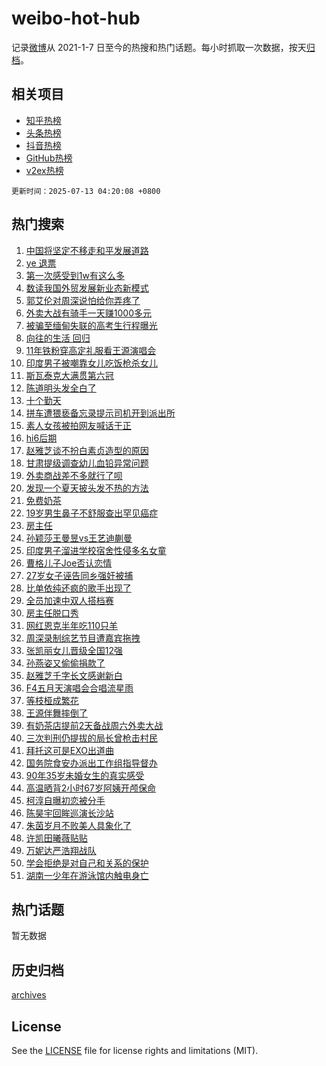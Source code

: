 # weibo-hot-hub

记录[微博](https://www.weibo.com)从 2021-1-7 日至今的热搜和热门话题。每小时抓取一次数据，按天[归档](archives)。

## 相关项目

- [知乎热榜](https://github.com/lonnyzhang423/zhihu-hot-hub)
- [头条热榜](https://github.com/lonnyzhang423/toutiao-hot-hub)
- [抖音热榜](https://github.com/lonnyzhang423/douyin-hot-hub)
- [GitHub热榜](https://github.com/lonnyzhang423/github-hot-hub)
- [v2ex热榜](https://github.com/lonnyzhang423/v2ex-hot-hub)


`更新时间：2025-07-13 04:20:08 +0800`

## 热门搜索

1. [中国将坚定不移走和平发展道路](https://m.weibo.cn/search?containerid=100103type%3D1%26t%3D10%26q%3D%23%E4%B8%AD%E5%9B%BD%E5%B0%86%E5%9D%9A%E5%AE%9A%E4%B8%8D%E7%A7%BB%E8%B5%B0%E5%92%8C%E5%B9%B3%E5%8F%91%E5%B1%95%E9%81%93%E8%B7%AF%23&stream_entry_id=51&isnewpage=1&extparam=seat%3D1%26cate%3D10103%26c_type%3D51%26q%3D%2523%25E4%25B8%25AD%25E5%259B%25BD%25E5%25B0%2586%25E5%259D%259A%25E5%25AE%259A%25E4%25B8%258D%25E7%25A7%25BB%25E8%25B5%25B0%25E5%2592%258C%25E5%25B9%25B3%25E5%258F%2591%25E5%25B1%2595%25E9%2581%2593%25E8%25B7%25AF%2523%26filter_type%3Drealtimehot%26stream_entry_id%3D51%26pos%3D0%26dgr%3D0%26display_time%3D1752351607%26pre_seqid%3D17523516070800054515)
1. [ye 退票](https://m.weibo.cn/search?containerid=100103type%3D1%26t%3D10%26q%3Dye+%E9%80%80%E7%A5%A8&stream_entry_id=31&isnewpage=1&extparam=seat%3D1%26lcate%3D5001%26filter_type%3Drealtimehot%26q%3Dye%2520%25E9%2580%2580%25E7%25A5%25A8%26dgr%3D0%26cate%3D5001%26realpos%3D1%26band_rank%3D1%26c_type%3D31%26stream_entry_id%3D31%26pos%3D0%26flag%3D2%26display_time%3D1752351607%26pre_seqid%3D17523516070800054515)
1. [第一次感受到1w有这么多](https://m.weibo.cn/search?containerid=100103type%3D1%26t%3D10%26q%3D%E7%AC%AC%E4%B8%80%E6%AC%A1%E6%84%9F%E5%8F%97%E5%88%B01w%E6%9C%89%E8%BF%99%E4%B9%88%E5%A4%9A&stream_entry_id=31&isnewpage=1&extparam=seat%3D1%26lcate%3D5001%26filter_type%3Drealtimehot%26q%3D%25E7%25AC%25AC%25E4%25B8%2580%25E6%25AC%25A1%25E6%2584%259F%25E5%258F%2597%25E5%2588%25B01w%25E6%259C%2589%25E8%25BF%2599%25E4%25B9%2588%25E5%25A4%259A%26dgr%3D0%26cate%3D5001%26realpos%3D2%26band_rank%3D2%26c_type%3D31%26stream_entry_id%3D31%26pos%3D1%26flag%3D2%26display_time%3D1752351607%26pre_seqid%3D17523516070800054515)
1. [数读我国外贸发展新业态新模式](https://m.weibo.cn/search?containerid=100103type%3D1%26t%3D10%26q%3D%23%E6%95%B0%E8%AF%BB%E6%88%91%E5%9B%BD%E5%A4%96%E8%B4%B8%E5%8F%91%E5%B1%95%E6%96%B0%E4%B8%9A%E6%80%81%E6%96%B0%E6%A8%A1%E5%BC%8F%23&stream_entry_id=31&isnewpage=1&extparam=seat%3D1%26lcate%3D5001%26filter_type%3Drealtimehot%26q%3D%2523%25E6%2595%25B0%25E8%25AF%25BB%25E6%2588%2591%25E5%259B%25BD%25E5%25A4%2596%25E8%25B4%25B8%25E5%258F%2591%25E5%25B1%2595%25E6%2596%25B0%25E4%25B8%259A%25E6%2580%2581%25E6%2596%25B0%25E6%25A8%25A1%25E5%25BC%258F%2523%26dgr%3D0%26cate%3D5001%26realpos%3D3%26band_rank%3D3%26c_type%3D31%26stream_entry_id%3D31%26pos%3D2%26flag%3D0%26display_time%3D1752351607%26pre_seqid%3D17523516070800054515)
1. [郭艾伦对周深说怕给你弄疼了](https://m.weibo.cn/search?containerid=100103type%3D1%26t%3D10%26q%3D%E9%83%AD%E8%89%BE%E4%BC%A6%E5%AF%B9%E5%91%A8%E6%B7%B1%E8%AF%B4%E6%80%95%E7%BB%99%E4%BD%A0%E5%BC%84%E7%96%BC%E4%BA%86&stream_entry_id=31&isnewpage=1&extparam=seat%3D1%26lcate%3D5001%26filter_type%3Drealtimehot%26q%3D%25E9%2583%25AD%25E8%2589%25BE%25E4%25BC%25A6%25E5%25AF%25B9%25E5%2591%25A8%25E6%25B7%25B1%25E8%25AF%25B4%25E6%2580%2595%25E7%25BB%2599%25E4%25BD%25A0%25E5%25BC%2584%25E7%2596%25BC%25E4%25BA%2586%26dgr%3D0%26cate%3D5001%26realpos%3D4%26band_rank%3D4%26c_type%3D31%26stream_entry_id%3D31%26pos%3D3%26flag%3D16%26display_time%3D1752351607%26pre_seqid%3D17523516070800054515)
1. [外卖大战有骑手一天赚1000多元](https://m.weibo.cn/search?containerid=100103type%3D1%26t%3D10%26q%3D%23%E5%A4%96%E5%8D%96%E5%A4%A7%E6%88%98%E6%9C%89%E9%AA%91%E6%89%8B%E4%B8%80%E5%A4%A9%E8%B5%9A1000%E5%A4%9A%E5%85%83%23&stream_entry_id=31&isnewpage=1&extparam=seat%3D1%26lcate%3D5001%26filter_type%3Drealtimehot%26q%3D%2523%25E5%25A4%2596%25E5%258D%2596%25E5%25A4%25A7%25E6%2588%2598%25E6%259C%2589%25E9%25AA%2591%25E6%2589%258B%25E4%25B8%2580%25E5%25A4%25A9%25E8%25B5%259A1000%25E5%25A4%259A%25E5%2585%2583%2523%26dgr%3D0%26cate%3D5001%26realpos%3D5%26band_rank%3D5%26c_type%3D31%26stream_entry_id%3D31%26pos%3D4%26flag%3D0%26display_time%3D1752351607%26pre_seqid%3D17523516070800054515)
1. [被骗至缅甸失联的高考生行程曝光](https://m.weibo.cn/search?containerid=100103type%3D1%26t%3D10%26q%3D%23%E8%A2%AB%E9%AA%97%E8%87%B3%E7%BC%85%E7%94%B8%E5%A4%B1%E8%81%94%E7%9A%84%E9%AB%98%E8%80%83%E7%94%9F%E8%A1%8C%E7%A8%8B%E6%9B%9D%E5%85%89%23&stream_entry_id=31&isnewpage=1&extparam=seat%3D1%26lcate%3D5001%26filter_type%3Drealtimehot%26q%3D%2523%25E8%25A2%25AB%25E9%25AA%2597%25E8%2587%25B3%25E7%25BC%2585%25E7%2594%25B8%25E5%25A4%25B1%25E8%2581%2594%25E7%259A%2584%25E9%25AB%2598%25E8%2580%2583%25E7%2594%259F%25E8%25A1%258C%25E7%25A8%258B%25E6%259B%259D%25E5%2585%2589%2523%26dgr%3D0%26cate%3D5001%26realpos%3D6%26band_rank%3D6%26c_type%3D31%26stream_entry_id%3D31%26pos%3D5%26flag%3D0%26display_time%3D1752351607%26pre_seqid%3D17523516070800054515)
1. [向往的生活 回归](https://m.weibo.cn/search?containerid=100103type%3D1%26t%3D10%26q%3D%E5%90%91%E5%BE%80%E7%9A%84%E7%94%9F%E6%B4%BB+%E5%9B%9E%E5%BD%92&stream_entry_id=31&isnewpage=1&extparam=seat%3D1%26lcate%3D5001%26filter_type%3Drealtimehot%26q%3D%25E5%2590%2591%25E5%25BE%2580%25E7%259A%2584%25E7%2594%259F%25E6%25B4%25BB%2520%25E5%259B%259E%25E5%25BD%2592%26dgr%3D0%26cate%3D5001%26realpos%3D7%26band_rank%3D7%26c_type%3D31%26stream_entry_id%3D31%26pos%3D6%26flag%3D2%26display_time%3D1752351607%26pre_seqid%3D17523516070800054515)
1. [11年铁粉穿高定礼服看王源演唱会](https://m.weibo.cn/search?containerid=100103type%3D1%26t%3D10%26q%3D%2311%E5%B9%B4%E9%93%81%E7%B2%89%E7%A9%BF%E9%AB%98%E5%AE%9A%E7%A4%BC%E6%9C%8D%E7%9C%8B%E7%8E%8B%E6%BA%90%E6%BC%94%E5%94%B1%E4%BC%9A%23&stream_entry_id=31&isnewpage=1&extparam=seat%3D1%26lcate%3D5001%26filter_type%3Drealtimehot%26q%3D%252311%25E5%25B9%25B4%25E9%2593%2581%25E7%25B2%2589%25E7%25A9%25BF%25E9%25AB%2598%25E5%25AE%259A%25E7%25A4%25BC%25E6%259C%258D%25E7%259C%258B%25E7%258E%258B%25E6%25BA%2590%25E6%25BC%2594%25E5%2594%25B1%25E4%25BC%259A%2523%26dgr%3D0%26cate%3D5001%26realpos%3D8%26band_rank%3D8%26c_type%3D31%26stream_entry_id%3D31%26pos%3D7%26flag%3D2%26display_time%3D1752351607%26pre_seqid%3D17523516070800054515)
1. [印度男子被嘲靠女儿吃饭枪杀女儿](https://m.weibo.cn/search?containerid=100103type%3D1%26t%3D10%26q%3D%23%E5%8D%B0%E5%BA%A6%E7%94%B7%E5%AD%90%E8%A2%AB%E5%98%B2%E9%9D%A0%E5%A5%B3%E5%84%BF%E5%90%83%E9%A5%AD%E6%9E%AA%E6%9D%80%E5%A5%B3%E5%84%BF%23&stream_entry_id=31&isnewpage=1&extparam=seat%3D1%26lcate%3D5001%26filter_type%3Drealtimehot%26q%3D%2523%25E5%258D%25B0%25E5%25BA%25A6%25E7%2594%25B7%25E5%25AD%2590%25E8%25A2%25AB%25E5%2598%25B2%25E9%259D%25A0%25E5%25A5%25B3%25E5%2584%25BF%25E5%2590%2583%25E9%25A5%25AD%25E6%259E%25AA%25E6%259D%2580%25E5%25A5%25B3%25E5%2584%25BF%2523%26dgr%3D0%26cate%3D5001%26realpos%3D9%26band_rank%3D9%26c_type%3D31%26stream_entry_id%3D31%26pos%3D8%26flag%3D0%26display_time%3D1752351607%26pre_seqid%3D17523516070800054515)
1. [斯瓦泰克大满贯第六冠](https://m.weibo.cn/search?containerid=100103type%3D1%26t%3D10%26q%3D%23%E6%96%AF%E7%93%A6%E6%B3%B0%E5%85%8B%E5%A4%A7%E6%BB%A1%E8%B4%AF%E7%AC%AC%E5%85%AD%E5%86%A0%23&stream_entry_id=31&isnewpage=1&extparam=seat%3D1%26lcate%3D5001%26filter_type%3Drealtimehot%26q%3D%2523%25E6%2596%25AF%25E7%2593%25A6%25E6%25B3%25B0%25E5%2585%258B%25E5%25A4%25A7%25E6%25BB%25A1%25E8%25B4%25AF%25E7%25AC%25AC%25E5%2585%25AD%25E5%2586%25A0%2523%26dgr%3D0%26cate%3D5001%26realpos%3D10%26band_rank%3D10%26c_type%3D31%26stream_entry_id%3D31%26pos%3D9%26flag%3D0%26display_time%3D1752351607%26pre_seqid%3D17523516070800054515)
1. [陈道明头发全白了](https://m.weibo.cn/search?containerid=100103type%3D1%26t%3D10%26q%3D%E9%99%88%E9%81%93%E6%98%8E%E5%A4%B4%E5%8F%91%E5%85%A8%E7%99%BD%E4%BA%86&stream_entry_id=31&isnewpage=1&extparam=seat%3D1%26lcate%3D5001%26filter_type%3Drealtimehot%26q%3D%25E9%2599%2588%25E9%2581%2593%25E6%2598%258E%25E5%25A4%25B4%25E5%258F%2591%25E5%2585%25A8%25E7%2599%25BD%25E4%25BA%2586%26dgr%3D0%26cate%3D5001%26realpos%3D11%26band_rank%3D11%26c_type%3D31%26stream_entry_id%3D31%26pos%3D10%26flag%3D2%26display_time%3D1752351607%26pre_seqid%3D17523516070800054515)
1. [十个勤天](https://m.weibo.cn/search?containerid=100103type%3D1%26t%3D10%26q%3D%E5%8D%81%E4%B8%AA%E5%8B%A4%E5%A4%A9&stream_entry_id=31&isnewpage=1&extparam=seat%3D1%26lcate%3D5001%26filter_type%3Drealtimehot%26q%3D%25E5%258D%2581%25E4%25B8%25AA%25E5%258B%25A4%25E5%25A4%25A9%26dgr%3D0%26cate%3D5001%26realpos%3D12%26band_rank%3D12%26c_type%3D31%26stream_entry_id%3D31%26pos%3D11%26flag%3D0%26display_time%3D1752351607%26pre_seqid%3D17523516070800054515)
1. [拼车遭猥亵备忘录提示司机开到派出所](https://m.weibo.cn/search?containerid=100103type%3D1%26t%3D10%26q%3D%23%E6%8B%BC%E8%BD%A6%E9%81%AD%E7%8C%A5%E4%BA%B5%E5%A4%87%E5%BF%98%E5%BD%95%E6%8F%90%E7%A4%BA%E5%8F%B8%E6%9C%BA%E5%BC%80%E5%88%B0%E6%B4%BE%E5%87%BA%E6%89%80%23&stream_entry_id=31&isnewpage=1&extparam=seat%3D1%26lcate%3D5001%26filter_type%3Drealtimehot%26q%3D%2523%25E6%258B%25BC%25E8%25BD%25A6%25E9%2581%25AD%25E7%258C%25A5%25E4%25BA%25B5%25E5%25A4%2587%25E5%25BF%2598%25E5%25BD%2595%25E6%258F%2590%25E7%25A4%25BA%25E5%258F%25B8%25E6%259C%25BA%25E5%25BC%2580%25E5%2588%25B0%25E6%25B4%25BE%25E5%2587%25BA%25E6%2589%2580%2523%26dgr%3D0%26cate%3D5001%26realpos%3D13%26band_rank%3D13%26c_type%3D31%26stream_entry_id%3D31%26pos%3D12%26flag%3D0%26display_time%3D1752351607%26pre_seqid%3D17523516070800054515)
1. [素人女孩被拍网友喊话于正](https://m.weibo.cn/search?containerid=100103type%3D1%26t%3D10%26q%3D%23%E7%B4%A0%E4%BA%BA%E5%A5%B3%E5%AD%A9%E8%A2%AB%E6%8B%8D%E7%BD%91%E5%8F%8B%E5%96%8A%E8%AF%9D%E4%BA%8E%E6%AD%A3%23&stream_entry_id=31&isnewpage=1&extparam=seat%3D1%26lcate%3D5001%26filter_type%3Drealtimehot%26q%3D%2523%25E7%25B4%25A0%25E4%25BA%25BA%25E5%25A5%25B3%25E5%25AD%25A9%25E8%25A2%25AB%25E6%258B%258D%25E7%25BD%2591%25E5%258F%258B%25E5%2596%258A%25E8%25AF%259D%25E4%25BA%258E%25E6%25AD%25A3%2523%26dgr%3D0%26cate%3D5001%26realpos%3D14%26band_rank%3D14%26c_type%3D31%26stream_entry_id%3D31%26pos%3D13%26flag%3D0%26display_time%3D1752351607%26pre_seqid%3D17523516070800054515)
1. [hi6后期](https://m.weibo.cn/search?containerid=100103type%3D1%26t%3D10%26q%3Dhi6%E5%90%8E%E6%9C%9F&stream_entry_id=31&isnewpage=1&extparam=seat%3D1%26lcate%3D5001%26filter_type%3Drealtimehot%26q%3Dhi6%25E5%2590%258E%25E6%259C%259F%26dgr%3D0%26cate%3D5001%26realpos%3D15%26band_rank%3D15%26c_type%3D31%26stream_entry_id%3D31%26pos%3D14%26flag%3D0%26display_time%3D1752351607%26pre_seqid%3D17523516070800054515)
1. [赵雅芝谈不扮白素贞造型的原因](https://m.weibo.cn/search?containerid=100103type%3D1%26t%3D10%26q%3D%23%E8%B5%B5%E9%9B%85%E8%8A%9D%E8%B0%88%E4%B8%8D%E6%89%AE%E7%99%BD%E7%B4%A0%E8%B4%9E%E9%80%A0%E5%9E%8B%E7%9A%84%E5%8E%9F%E5%9B%A0%23&stream_entry_id=31&isnewpage=1&extparam=seat%3D1%26lcate%3D5001%26filter_type%3Drealtimehot%26q%3D%2523%25E8%25B5%25B5%25E9%259B%2585%25E8%258A%259D%25E8%25B0%2588%25E4%25B8%258D%25E6%2589%25AE%25E7%2599%25BD%25E7%25B4%25A0%25E8%25B4%259E%25E9%2580%25A0%25E5%259E%258B%25E7%259A%2584%25E5%258E%259F%25E5%259B%25A0%2523%26dgr%3D0%26cate%3D5001%26realpos%3D16%26band_rank%3D16%26c_type%3D31%26stream_entry_id%3D31%26pos%3D15%26flag%3D0%26display_time%3D1752351607%26pre_seqid%3D17523516070800054515)
1. [甘肃提级调查幼儿血铅异常问题](https://m.weibo.cn/search?containerid=100103type%3D1%26t%3D10%26q%3D%23%E7%94%98%E8%82%83%E6%8F%90%E7%BA%A7%E8%B0%83%E6%9F%A5%E5%B9%BC%E5%84%BF%E8%A1%80%E9%93%85%E5%BC%82%E5%B8%B8%E9%97%AE%E9%A2%98%23&stream_entry_id=31&isnewpage=1&extparam=seat%3D1%26lcate%3D5001%26filter_type%3Drealtimehot%26q%3D%2523%25E7%2594%2598%25E8%2582%2583%25E6%258F%2590%25E7%25BA%25A7%25E8%25B0%2583%25E6%259F%25A5%25E5%25B9%25BC%25E5%2584%25BF%25E8%25A1%2580%25E9%2593%2585%25E5%25BC%2582%25E5%25B8%25B8%25E9%2597%25AE%25E9%25A2%2598%2523%26dgr%3D0%26cate%3D5001%26realpos%3D17%26band_rank%3D17%26c_type%3D31%26stream_entry_id%3D31%26pos%3D16%26flag%3D0%26display_time%3D1752351607%26pre_seqid%3D17523516070800054515)
1. [外卖商战差不多就行了呗](https://m.weibo.cn/search?containerid=100103type%3D1%26t%3D10%26q%3D%E5%A4%96%E5%8D%96%E5%95%86%E6%88%98%E5%B7%AE%E4%B8%8D%E5%A4%9A%E5%B0%B1%E8%A1%8C%E4%BA%86%E5%91%97&stream_entry_id=31&isnewpage=1&extparam=seat%3D1%26lcate%3D5001%26filter_type%3Drealtimehot%26q%3D%25E5%25A4%2596%25E5%258D%2596%25E5%2595%2586%25E6%2588%2598%25E5%25B7%25AE%25E4%25B8%258D%25E5%25A4%259A%25E5%25B0%25B1%25E8%25A1%258C%25E4%25BA%2586%25E5%2591%2597%26dgr%3D0%26cate%3D5001%26realpos%3D18%26band_rank%3D18%26c_type%3D31%26stream_entry_id%3D31%26pos%3D17%26flag%3D0%26display_time%3D1752351607%26pre_seqid%3D17523516070800054515)
1. [发现一个夏天披头发不热的方法](https://m.weibo.cn/search?containerid=100103type%3D1%26t%3D10%26q%3D%E5%8F%91%E7%8E%B0%E4%B8%80%E4%B8%AA%E5%A4%8F%E5%A4%A9%E6%8A%AB%E5%A4%B4%E5%8F%91%E4%B8%8D%E7%83%AD%E7%9A%84%E6%96%B9%E6%B3%95&stream_entry_id=31&isnewpage=1&extparam=seat%3D1%26lcate%3D5001%26filter_type%3Drealtimehot%26q%3D%25E5%258F%2591%25E7%258E%25B0%25E4%25B8%2580%25E4%25B8%25AA%25E5%25A4%258F%25E5%25A4%25A9%25E6%258A%25AB%25E5%25A4%25B4%25E5%258F%2591%25E4%25B8%258D%25E7%2583%25AD%25E7%259A%2584%25E6%2596%25B9%25E6%25B3%2595%26dgr%3D0%26cate%3D5001%26realpos%3D19%26band_rank%3D19%26c_type%3D31%26stream_entry_id%3D31%26pos%3D18%26flag%3D0%26display_time%3D1752351607%26pre_seqid%3D17523516070800054515)
1. [免费奶茶](https://m.weibo.cn/search?containerid=100103type%3D1%26t%3D10%26q%3D%E5%85%8D%E8%B4%B9%E5%A5%B6%E8%8C%B6&stream_entry_id=31&isnewpage=1&extparam=seat%3D1%26lcate%3D5001%26filter_type%3Drealtimehot%26q%3D%25E5%2585%258D%25E8%25B4%25B9%25E5%25A5%25B6%25E8%258C%25B6%26dgr%3D0%26cate%3D5001%26realpos%3D20%26band_rank%3D20%26c_type%3D31%26stream_entry_id%3D31%26pos%3D19%26flag%3D0%26display_time%3D1752351607%26pre_seqid%3D17523516070800054515)
1. [19岁男生鼻子不舒服查出罕见癌症](https://m.weibo.cn/search?containerid=100103type%3D1%26t%3D10%26q%3D%2319%E5%B2%81%E7%94%B7%E7%94%9F%E9%BC%BB%E5%AD%90%E4%B8%8D%E8%88%92%E6%9C%8D%E6%9F%A5%E5%87%BA%E7%BD%95%E8%A7%81%E7%99%8C%E7%97%87%23&stream_entry_id=31&isnewpage=1&extparam=seat%3D1%26lcate%3D5001%26filter_type%3Drealtimehot%26q%3D%252319%25E5%25B2%2581%25E7%2594%25B7%25E7%2594%259F%25E9%25BC%25BB%25E5%25AD%2590%25E4%25B8%258D%25E8%2588%2592%25E6%259C%258D%25E6%259F%25A5%25E5%2587%25BA%25E7%25BD%2595%25E8%25A7%2581%25E7%2599%258C%25E7%2597%2587%2523%26dgr%3D0%26cate%3D5001%26realpos%3D21%26band_rank%3D21%26c_type%3D31%26stream_entry_id%3D31%26pos%3D20%26flag%3D0%26display_time%3D1752351607%26pre_seqid%3D17523516070800054515)
1. [房主任](https://m.weibo.cn/search?containerid=100103type%3D1%26t%3D10%26q%3D%E6%88%BF%E4%B8%BB%E4%BB%BB&stream_entry_id=31&isnewpage=1&extparam=seat%3D1%26lcate%3D5001%26filter_type%3Drealtimehot%26q%3D%25E6%2588%25BF%25E4%25B8%25BB%25E4%25BB%25BB%26dgr%3D0%26cate%3D5001%26realpos%3D22%26band_rank%3D22%26c_type%3D31%26stream_entry_id%3D31%26pos%3D21%26flag%3D0%26display_time%3D1752351607%26pre_seqid%3D17523516070800054515)
1. [孙颖莎王曼昱vs王艺迪蒯曼](https://m.weibo.cn/search?containerid=100103type%3D1%26t%3D10%26q%3D%23%E5%AD%99%E9%A2%96%E8%8E%8E%E7%8E%8B%E6%9B%BC%E6%98%B1vs%E7%8E%8B%E8%89%BA%E8%BF%AA%E8%92%AF%E6%9B%BC%23&stream_entry_id=31&isnewpage=1&extparam=seat%3D1%26lcate%3D5001%26filter_type%3Drealtimehot%26q%3D%2523%25E5%25AD%2599%25E9%25A2%2596%25E8%258E%258E%25E7%258E%258B%25E6%259B%25BC%25E6%2598%25B1vs%25E7%258E%258B%25E8%2589%25BA%25E8%25BF%25AA%25E8%2592%25AF%25E6%259B%25BC%2523%26dgr%3D0%26cate%3D5001%26realpos%3D23%26band_rank%3D23%26c_type%3D31%26stream_entry_id%3D31%26pos%3D22%26flag%3D0%26display_time%3D1752351607%26pre_seqid%3D17523516070800054515)
1. [印度男子溜进学校宿舍性侵多名女童](https://m.weibo.cn/search?containerid=100103type%3D1%26t%3D10%26q%3D%23%E5%8D%B0%E5%BA%A6%E7%94%B7%E5%AD%90%E6%BA%9C%E8%BF%9B%E5%AD%A6%E6%A0%A1%E5%AE%BF%E8%88%8D%E6%80%A7%E4%BE%B5%E5%A4%9A%E5%90%8D%E5%A5%B3%E7%AB%A5%23&stream_entry_id=31&isnewpage=1&extparam=seat%3D1%26lcate%3D5001%26filter_type%3Drealtimehot%26q%3D%2523%25E5%258D%25B0%25E5%25BA%25A6%25E7%2594%25B7%25E5%25AD%2590%25E6%25BA%259C%25E8%25BF%259B%25E5%25AD%25A6%25E6%25A0%25A1%25E5%25AE%25BF%25E8%2588%258D%25E6%2580%25A7%25E4%25BE%25B5%25E5%25A4%259A%25E5%2590%258D%25E5%25A5%25B3%25E7%25AB%25A5%2523%26dgr%3D0%26cate%3D5001%26realpos%3D24%26band_rank%3D24%26c_type%3D31%26stream_entry_id%3D31%26pos%3D23%26flag%3D0%26display_time%3D1752351607%26pre_seqid%3D17523516070800054515)
1. [曹格儿子Joe否认恋情](https://m.weibo.cn/search?containerid=100103type%3D1%26t%3D10%26q%3D%23%E6%9B%B9%E6%A0%BC%E5%84%BF%E5%AD%90Joe%E5%90%A6%E8%AE%A4%E6%81%8B%E6%83%85%23&stream_entry_id=31&isnewpage=1&extparam=seat%3D1%26lcate%3D5001%26filter_type%3Drealtimehot%26q%3D%2523%25E6%259B%25B9%25E6%25A0%25BC%25E5%2584%25BF%25E5%25AD%2590Joe%25E5%2590%25A6%25E8%25AE%25A4%25E6%2581%258B%25E6%2583%2585%2523%26dgr%3D0%26cate%3D5001%26realpos%3D25%26band_rank%3D25%26c_type%3D31%26stream_entry_id%3D31%26pos%3D24%26flag%3D0%26display_time%3D1752351607%26pre_seqid%3D17523516070800054515)
1. [27岁女子诬告同乡强奸被捕](https://m.weibo.cn/search?containerid=100103type%3D1%26t%3D10%26q%3D%2327%E5%B2%81%E5%A5%B3%E5%AD%90%E8%AF%AC%E5%91%8A%E5%90%8C%E4%B9%A1%E5%BC%BA%E5%A5%B8%E8%A2%AB%E6%8D%95%23&stream_entry_id=31&isnewpage=1&extparam=seat%3D1%26lcate%3D5001%26filter_type%3Drealtimehot%26q%3D%252327%25E5%25B2%2581%25E5%25A5%25B3%25E5%25AD%2590%25E8%25AF%25AC%25E5%2591%258A%25E5%2590%258C%25E4%25B9%25A1%25E5%25BC%25BA%25E5%25A5%25B8%25E8%25A2%25AB%25E6%258D%2595%2523%26dgr%3D0%26cate%3D5001%26realpos%3D26%26band_rank%3D26%26c_type%3D31%26stream_entry_id%3D31%26pos%3D25%26flag%3D0%26display_time%3D1752351607%26pre_seqid%3D17523516070800054515)
1. [比单依纯还疯的歌手出现了](https://m.weibo.cn/search?containerid=100103type%3D1%26t%3D10%26q%3D%E6%AF%94%E5%8D%95%E4%BE%9D%E7%BA%AF%E8%BF%98%E7%96%AF%E7%9A%84%E6%AD%8C%E6%89%8B%E5%87%BA%E7%8E%B0%E4%BA%86&stream_entry_id=31&isnewpage=1&extparam=seat%3D1%26lcate%3D5001%26filter_type%3Drealtimehot%26q%3D%25E6%25AF%2594%25E5%258D%2595%25E4%25BE%259D%25E7%25BA%25AF%25E8%25BF%2598%25E7%2596%25AF%25E7%259A%2584%25E6%25AD%258C%25E6%2589%258B%25E5%2587%25BA%25E7%258E%25B0%25E4%25BA%2586%26dgr%3D0%26cate%3D5001%26realpos%3D27%26band_rank%3D27%26c_type%3D31%26stream_entry_id%3D31%26pos%3D26%26flag%3D0%26display_time%3D1752351607%26pre_seqid%3D17523516070800054515)
1. [全员加速中双人搭档赛](https://m.weibo.cn/search?containerid=100103type%3D1%26t%3D10%26q%3D%23%E5%85%A8%E5%91%98%E5%8A%A0%E9%80%9F%E4%B8%AD%E5%8F%8C%E4%BA%BA%E6%90%AD%E6%A1%A3%E8%B5%9B%23&stream_entry_id=31&isnewpage=1&extparam=seat%3D1%26lcate%3D5001%26filter_type%3Drealtimehot%26q%3D%2523%25E5%2585%25A8%25E5%2591%2598%25E5%258A%25A0%25E9%2580%259F%25E4%25B8%25AD%25E5%258F%258C%25E4%25BA%25BA%25E6%2590%25AD%25E6%25A1%25A3%25E8%25B5%259B%2523%26dgr%3D0%26cate%3D5001%26realpos%3D28%26band_rank%3D28%26c_type%3D31%26stream_entry_id%3D31%26pos%3D27%26flag%3D0%26display_time%3D1752351607%26pre_seqid%3D17523516070800054515)
1. [房主任脱口秀](https://m.weibo.cn/search?containerid=100103type%3D1%26t%3D10%26q%3D%E6%88%BF%E4%B8%BB%E4%BB%BB%E8%84%B1%E5%8F%A3%E7%A7%80&stream_entry_id=31&isnewpage=1&extparam=seat%3D1%26lcate%3D5001%26filter_type%3Drealtimehot%26q%3D%25E6%2588%25BF%25E4%25B8%25BB%25E4%25BB%25BB%25E8%2584%25B1%25E5%258F%25A3%25E7%25A7%2580%26dgr%3D0%26cate%3D5001%26realpos%3D29%26band_rank%3D29%26c_type%3D31%26stream_entry_id%3D31%26pos%3D28%26flag%3D0%26display_time%3D1752351607%26pre_seqid%3D17523516070800054515)
1. [网红恩克半年吃110只羊](https://m.weibo.cn/search?containerid=100103type%3D1%26t%3D10%26q%3D%23%E7%BD%91%E7%BA%A2%E6%81%A9%E5%85%8B%E5%8D%8A%E5%B9%B4%E5%90%83110%E5%8F%AA%E7%BE%8A%23&stream_entry_id=31&isnewpage=1&extparam=seat%3D1%26lcate%3D5001%26filter_type%3Drealtimehot%26q%3D%2523%25E7%25BD%2591%25E7%25BA%25A2%25E6%2581%25A9%25E5%2585%258B%25E5%258D%258A%25E5%25B9%25B4%25E5%2590%2583110%25E5%258F%25AA%25E7%25BE%258A%2523%26dgr%3D0%26cate%3D5001%26realpos%3D30%26band_rank%3D30%26c_type%3D31%26stream_entry_id%3D31%26pos%3D29%26flag%3D0%26display_time%3D1752351607%26pre_seqid%3D17523516070800054515)
1. [周深录制综艺节目遭嘉宾拖拽](https://m.weibo.cn/search?containerid=100103type%3D1%26t%3D10%26q%3D%23%E5%91%A8%E6%B7%B1%E5%BD%95%E5%88%B6%E7%BB%BC%E8%89%BA%E8%8A%82%E7%9B%AE%E9%81%AD%E5%98%89%E5%AE%BE%E6%8B%96%E6%8B%BD%23&stream_entry_id=31&isnewpage=1&extparam=seat%3D1%26lcate%3D5001%26filter_type%3Drealtimehot%26q%3D%2523%25E5%2591%25A8%25E6%25B7%25B1%25E5%25BD%2595%25E5%2588%25B6%25E7%25BB%25BC%25E8%2589%25BA%25E8%258A%2582%25E7%259B%25AE%25E9%2581%25AD%25E5%2598%2589%25E5%25AE%25BE%25E6%258B%2596%25E6%258B%25BD%2523%26dgr%3D0%26cate%3D5001%26realpos%3D31%26band_rank%3D31%26c_type%3D31%26stream_entry_id%3D31%26pos%3D30%26flag%3D0%26display_time%3D1752351607%26pre_seqid%3D17523516070800054515)
1. [张凯丽女儿晋级全国12强](https://m.weibo.cn/search?containerid=100103type%3D1%26t%3D10%26q%3D%E5%BC%A0%E5%87%AF%E4%B8%BD%E5%A5%B3%E5%84%BF%E6%99%8B%E7%BA%A7%E5%85%A8%E5%9B%BD12%E5%BC%BA&stream_entry_id=31&isnewpage=1&extparam=seat%3D1%26lcate%3D5001%26filter_type%3Drealtimehot%26q%3D%25E5%25BC%25A0%25E5%2587%25AF%25E4%25B8%25BD%25E5%25A5%25B3%25E5%2584%25BF%25E6%2599%258B%25E7%25BA%25A7%25E5%2585%25A8%25E5%259B%25BD12%25E5%25BC%25BA%26dgr%3D0%26cate%3D5001%26realpos%3D32%26band_rank%3D32%26c_type%3D31%26stream_entry_id%3D31%26pos%3D31%26flag%3D0%26display_time%3D1752351607%26pre_seqid%3D17523516070800054515)
1. [孙燕姿又偷偷捐款了](https://m.weibo.cn/search?containerid=100103type%3D1%26t%3D10%26q%3D%23%E5%AD%99%E7%87%95%E5%A7%BF%E5%8F%88%E5%81%B7%E5%81%B7%E6%8D%90%E6%AC%BE%E4%BA%86%23&stream_entry_id=31&isnewpage=1&extparam=seat%3D1%26lcate%3D5001%26filter_type%3Drealtimehot%26q%3D%2523%25E5%25AD%2599%25E7%2587%2595%25E5%25A7%25BF%25E5%258F%2588%25E5%2581%25B7%25E5%2581%25B7%25E6%258D%2590%25E6%25AC%25BE%25E4%25BA%2586%2523%26dgr%3D0%26cate%3D5001%26realpos%3D33%26band_rank%3D33%26c_type%3D31%26stream_entry_id%3D31%26pos%3D32%26flag%3D0%26display_time%3D1752351607%26pre_seqid%3D17523516070800054515)
1. [赵雅芝千字长文感谢新白](https://m.weibo.cn/search?containerid=100103type%3D1%26t%3D10%26q%3D%E8%B5%B5%E9%9B%85%E8%8A%9D%E5%8D%83%E5%AD%97%E9%95%BF%E6%96%87%E6%84%9F%E8%B0%A2%E6%96%B0%E7%99%BD&stream_entry_id=31&isnewpage=1&extparam=seat%3D1%26lcate%3D5001%26filter_type%3Drealtimehot%26q%3D%25E8%25B5%25B5%25E9%259B%2585%25E8%258A%259D%25E5%258D%2583%25E5%25AD%2597%25E9%2595%25BF%25E6%2596%2587%25E6%2584%259F%25E8%25B0%25A2%25E6%2596%25B0%25E7%2599%25BD%26dgr%3D0%26cate%3D5001%26realpos%3D34%26band_rank%3D34%26c_type%3D31%26stream_entry_id%3D31%26pos%3D33%26flag%3D0%26display_time%3D1752351607%26pre_seqid%3D17523516070800054515)
1. [F4五月天演唱会合唱流星雨](https://m.weibo.cn/search?containerid=100103type%3D1%26t%3D10%26q%3D%23F4%E4%BA%94%E6%9C%88%E5%A4%A9%E6%BC%94%E5%94%B1%E4%BC%9A%E5%90%88%E5%94%B1%E6%B5%81%E6%98%9F%E9%9B%A8%23&stream_entry_id=31&isnewpage=1&extparam=seat%3D1%26lcate%3D5001%26filter_type%3Drealtimehot%26q%3D%2523F4%25E4%25BA%2594%25E6%259C%2588%25E5%25A4%25A9%25E6%25BC%2594%25E5%2594%25B1%25E4%25BC%259A%25E5%2590%2588%25E5%2594%25B1%25E6%25B5%2581%25E6%2598%259F%25E9%259B%25A8%2523%26dgr%3D0%26cate%3D5001%26realpos%3D35%26band_rank%3D35%26c_type%3D31%26stream_entry_id%3D31%26pos%3D34%26flag%3D0%26display_time%3D1752351607%26pre_seqid%3D17523516070800054515)
1. [等枝桠成繁花](https://m.weibo.cn/search?containerid=100103type%3D1%26t%3D10%26q%3D%E7%AD%89%E6%9E%9D%E6%A1%A0%E6%88%90%E7%B9%81%E8%8A%B1&stream_entry_id=31&isnewpage=1&extparam=seat%3D1%26lcate%3D5001%26filter_type%3Drealtimehot%26q%3D%25E7%25AD%2589%25E6%259E%259D%25E6%25A1%25A0%25E6%2588%2590%25E7%25B9%2581%25E8%258A%25B1%26dgr%3D0%26cate%3D5001%26realpos%3D36%26band_rank%3D36%26c_type%3D31%26stream_entry_id%3D31%26pos%3D35%26flag%3D0%26display_time%3D1752351607%26pre_seqid%3D17523516070800054515)
1. [王源伴舞摔倒了](https://m.weibo.cn/search?containerid=100103type%3D1%26t%3D10%26q%3D%23%E7%8E%8B%E6%BA%90%E4%BC%B4%E8%88%9E%E6%91%94%E5%80%92%E4%BA%86%23&stream_entry_id=31&isnewpage=1&extparam=seat%3D1%26lcate%3D5001%26filter_type%3Drealtimehot%26q%3D%2523%25E7%258E%258B%25E6%25BA%2590%25E4%25BC%25B4%25E8%2588%259E%25E6%2591%2594%25E5%2580%2592%25E4%25BA%2586%2523%26dgr%3D0%26cate%3D5001%26realpos%3D37%26band_rank%3D37%26c_type%3D31%26stream_entry_id%3D31%26pos%3D36%26flag%3D0%26display_time%3D1752351607%26pre_seqid%3D17523516070800054515)
1. [有奶茶店提前2天备战周六外卖大战](https://m.weibo.cn/search?containerid=100103type%3D1%26t%3D10%26q%3D%23%E6%9C%89%E5%A5%B6%E8%8C%B6%E5%BA%97%E6%8F%90%E5%89%8D2%E5%A4%A9%E5%A4%87%E6%88%98%E5%91%A8%E5%85%AD%E5%A4%96%E5%8D%96%E5%A4%A7%E6%88%98%23&stream_entry_id=31&isnewpage=1&extparam=seat%3D1%26lcate%3D5001%26filter_type%3Drealtimehot%26q%3D%2523%25E6%259C%2589%25E5%25A5%25B6%25E8%258C%25B6%25E5%25BA%2597%25E6%258F%2590%25E5%2589%258D2%25E5%25A4%25A9%25E5%25A4%2587%25E6%2588%2598%25E5%2591%25A8%25E5%2585%25AD%25E5%25A4%2596%25E5%258D%2596%25E5%25A4%25A7%25E6%2588%2598%2523%26dgr%3D0%26cate%3D5001%26realpos%3D38%26band_rank%3D38%26c_type%3D31%26stream_entry_id%3D31%26pos%3D37%26flag%3D0%26display_time%3D1752351607%26pre_seqid%3D17523516070800054515)
1. [三次判刑仍提拔的局长曾枪击村民](https://m.weibo.cn/search?containerid=100103type%3D1%26t%3D10%26q%3D%23%E4%B8%89%E6%AC%A1%E5%88%A4%E5%88%91%E4%BB%8D%E6%8F%90%E6%8B%94%E7%9A%84%E5%B1%80%E9%95%BF%E6%9B%BE%E6%9E%AA%E5%87%BB%E6%9D%91%E6%B0%91%23&stream_entry_id=31&isnewpage=1&extparam=seat%3D1%26lcate%3D5001%26filter_type%3Drealtimehot%26q%3D%2523%25E4%25B8%2589%25E6%25AC%25A1%25E5%2588%25A4%25E5%2588%2591%25E4%25BB%258D%25E6%258F%2590%25E6%258B%2594%25E7%259A%2584%25E5%25B1%2580%25E9%2595%25BF%25E6%259B%25BE%25E6%259E%25AA%25E5%2587%25BB%25E6%259D%2591%25E6%25B0%2591%2523%26dgr%3D0%26cate%3D5001%26realpos%3D39%26band_rank%3D39%26c_type%3D31%26stream_entry_id%3D31%26pos%3D38%26flag%3D0%26display_time%3D1752351607%26pre_seqid%3D17523516070800054515)
1. [拜托这可是EXO出道曲](https://m.weibo.cn/search?containerid=100103type%3D1%26t%3D10%26q%3D%E6%8B%9C%E6%89%98%E8%BF%99%E5%8F%AF%E6%98%AFEXO%E5%87%BA%E9%81%93%E6%9B%B2&stream_entry_id=31&isnewpage=1&extparam=seat%3D1%26lcate%3D5001%26filter_type%3Drealtimehot%26q%3D%25E6%258B%259C%25E6%2589%2598%25E8%25BF%2599%25E5%258F%25AF%25E6%2598%25AFEXO%25E5%2587%25BA%25E9%2581%2593%25E6%259B%25B2%26dgr%3D0%26cate%3D5001%26realpos%3D40%26band_rank%3D40%26c_type%3D31%26stream_entry_id%3D31%26pos%3D39%26flag%3D0%26display_time%3D1752351607%26pre_seqid%3D17523516070800054515)
1. [国务院食安办派出工作组指导督办](https://m.weibo.cn/search?containerid=100103type%3D1%26t%3D10%26q%3D%23%E5%9B%BD%E5%8A%A1%E9%99%A2%E9%A3%9F%E5%AE%89%E5%8A%9E%E6%B4%BE%E5%87%BA%E5%B7%A5%E4%BD%9C%E7%BB%84%E6%8C%87%E5%AF%BC%E7%9D%A3%E5%8A%9E%23&stream_entry_id=31&isnewpage=1&extparam=seat%3D1%26lcate%3D5001%26filter_type%3Drealtimehot%26q%3D%2523%25E5%259B%25BD%25E5%258A%25A1%25E9%2599%25A2%25E9%25A3%259F%25E5%25AE%2589%25E5%258A%259E%25E6%25B4%25BE%25E5%2587%25BA%25E5%25B7%25A5%25E4%25BD%259C%25E7%25BB%2584%25E6%258C%2587%25E5%25AF%25BC%25E7%259D%25A3%25E5%258A%259E%2523%26dgr%3D0%26cate%3D5001%26realpos%3D41%26band_rank%3D41%26c_type%3D31%26stream_entry_id%3D31%26pos%3D40%26flag%3D0%26display_time%3D1752351607%26pre_seqid%3D17523516070800054515)
1. [90年35岁未婚女生的真实感受](https://m.weibo.cn/search?containerid=100103type%3D1%26t%3D10%26q%3D90%E5%B9%B435%E5%B2%81%E6%9C%AA%E5%A9%9A%E5%A5%B3%E7%94%9F%E7%9A%84%E7%9C%9F%E5%AE%9E%E6%84%9F%E5%8F%97&stream_entry_id=31&isnewpage=1&extparam=seat%3D1%26lcate%3D5001%26filter_type%3Drealtimehot%26q%3D90%25E5%25B9%25B435%25E5%25B2%2581%25E6%259C%25AA%25E5%25A9%259A%25E5%25A5%25B3%25E7%2594%259F%25E7%259A%2584%25E7%259C%259F%25E5%25AE%259E%25E6%2584%259F%25E5%258F%2597%26dgr%3D0%26cate%3D5001%26realpos%3D42%26band_rank%3D42%26c_type%3D31%26stream_entry_id%3D31%26pos%3D41%26flag%3D0%26display_time%3D1752351607%26pre_seqid%3D17523516070800054515)
1. [高温晒背2小时67岁阿姨开颅保命](https://m.weibo.cn/search?containerid=100103type%3D1%26t%3D10%26q%3D%23%E9%AB%98%E6%B8%A9%E6%99%92%E8%83%8C2%E5%B0%8F%E6%97%B667%E5%B2%81%E9%98%BF%E5%A7%A8%E5%BC%80%E9%A2%85%E4%BF%9D%E5%91%BD%23&stream_entry_id=31&isnewpage=1&extparam=seat%3D1%26lcate%3D5001%26filter_type%3Drealtimehot%26q%3D%2523%25E9%25AB%2598%25E6%25B8%25A9%25E6%2599%2592%25E8%2583%258C2%25E5%25B0%258F%25E6%2597%25B667%25E5%25B2%2581%25E9%2598%25BF%25E5%25A7%25A8%25E5%25BC%2580%25E9%25A2%2585%25E4%25BF%259D%25E5%2591%25BD%2523%26dgr%3D0%26cate%3D5001%26realpos%3D43%26band_rank%3D43%26c_type%3D31%26stream_entry_id%3D31%26pos%3D42%26flag%3D0%26display_time%3D1752351607%26pre_seqid%3D17523516070800054515)
1. [柯淳自曝初恋被分手](https://m.weibo.cn/search?containerid=100103type%3D1%26t%3D10%26q%3D%23%E6%9F%AF%E6%B7%B3%E8%87%AA%E6%9B%9D%E5%88%9D%E6%81%8B%E8%A2%AB%E5%88%86%E6%89%8B%23&stream_entry_id=31&isnewpage=1&extparam=seat%3D1%26lcate%3D5001%26filter_type%3Drealtimehot%26q%3D%2523%25E6%259F%25AF%25E6%25B7%25B3%25E8%2587%25AA%25E6%259B%259D%25E5%2588%259D%25E6%2581%258B%25E8%25A2%25AB%25E5%2588%2586%25E6%2589%258B%2523%26dgr%3D0%26cate%3D5001%26realpos%3D44%26band_rank%3D44%26c_type%3D31%26stream_entry_id%3D31%26pos%3D43%26flag%3D0%26display_time%3D1752351607%26pre_seqid%3D17523516070800054515)
1. [陈昊宇回眸巡演长沙站](https://m.weibo.cn/search?containerid=100103type%3D1%26t%3D10%26q%3D%23%E9%99%88%E6%98%8A%E5%AE%87%E5%9B%9E%E7%9C%B8%E5%B7%A1%E6%BC%94%E9%95%BF%E6%B2%99%E7%AB%99%23&stream_entry_id=31&isnewpage=1&extparam=seat%3D1%26lcate%3D5001%26filter_type%3Drealtimehot%26q%3D%2523%25E9%2599%2588%25E6%2598%258A%25E5%25AE%2587%25E5%259B%259E%25E7%259C%25B8%25E5%25B7%25A1%25E6%25BC%2594%25E9%2595%25BF%25E6%25B2%2599%25E7%25AB%2599%2523%26dgr%3D0%26cate%3D5001%26realpos%3D45%26band_rank%3D45%26c_type%3D31%26stream_entry_id%3D31%26pos%3D44%26flag%3D1%26display_time%3D1752351607%26pre_seqid%3D17523516070800054515)
1. [朱茵岁月不败美人具象化了](https://m.weibo.cn/search?containerid=100103type%3D1%26t%3D10%26q%3D%E6%9C%B1%E8%8C%B5%E5%B2%81%E6%9C%88%E4%B8%8D%E8%B4%A5%E7%BE%8E%E4%BA%BA%E5%85%B7%E8%B1%A1%E5%8C%96%E4%BA%86&stream_entry_id=31&isnewpage=1&extparam=seat%3D1%26lcate%3D5001%26filter_type%3Drealtimehot%26q%3D%25E6%259C%25B1%25E8%258C%25B5%25E5%25B2%2581%25E6%259C%2588%25E4%25B8%258D%25E8%25B4%25A5%25E7%25BE%258E%25E4%25BA%25BA%25E5%2585%25B7%25E8%25B1%25A1%25E5%258C%2596%25E4%25BA%2586%26dgr%3D0%26cate%3D5001%26realpos%3D46%26band_rank%3D46%26c_type%3D31%26stream_entry_id%3D31%26pos%3D45%26flag%3D0%26display_time%3D1752351607%26pre_seqid%3D17523516070800054515)
1. [许凯田曦薇贴贴](https://m.weibo.cn/search?containerid=100103type%3D1%26t%3D10%26q%3D%23%E8%AE%B8%E5%87%AF%E7%94%B0%E6%9B%A6%E8%96%87%E8%B4%B4%E8%B4%B4%23&stream_entry_id=31&isnewpage=1&extparam=seat%3D1%26lcate%3D5001%26filter_type%3Drealtimehot%26q%3D%2523%25E8%25AE%25B8%25E5%2587%25AF%25E7%2594%25B0%25E6%259B%25A6%25E8%2596%2587%25E8%25B4%25B4%25E8%25B4%25B4%2523%26dgr%3D0%26cate%3D5001%26realpos%3D47%26band_rank%3D47%26c_type%3D31%26stream_entry_id%3D31%26pos%3D46%26flag%3D0%26display_time%3D1752351607%26pre_seqid%3D17523516070800054515)
1. [万妮达严浩翔战队](https://m.weibo.cn/search?containerid=100103type%3D1%26t%3D10%26q%3D%23%E4%B8%87%E5%A6%AE%E8%BE%BE%E4%B8%A5%E6%B5%A9%E7%BF%94%E6%88%98%E9%98%9F%23&stream_entry_id=31&isnewpage=1&extparam=seat%3D1%26lcate%3D5001%26filter_type%3Drealtimehot%26q%3D%2523%25E4%25B8%2587%25E5%25A6%25AE%25E8%25BE%25BE%25E4%25B8%25A5%25E6%25B5%25A9%25E7%25BF%2594%25E6%2588%2598%25E9%2598%259F%2523%26dgr%3D0%26cate%3D5001%26realpos%3D48%26band_rank%3D48%26c_type%3D31%26stream_entry_id%3D31%26pos%3D47%26flag%3D0%26display_time%3D1752351607%26pre_seqid%3D17523516070800054515)
1. [学会拒绝是对自己和关系的保护](https://m.weibo.cn/search?containerid=100103type%3D1%26t%3D10%26q%3D%23%E5%AD%A6%E4%BC%9A%E6%8B%92%E7%BB%9D%E6%98%AF%E5%AF%B9%E8%87%AA%E5%B7%B1%E5%92%8C%E5%85%B3%E7%B3%BB%E7%9A%84%E4%BF%9D%E6%8A%A4%23&stream_entry_id=31&isnewpage=1&extparam=seat%3D1%26lcate%3D5001%26filter_type%3Drealtimehot%26q%3D%2523%25E5%25AD%25A6%25E4%25BC%259A%25E6%258B%2592%25E7%25BB%259D%25E6%2598%25AF%25E5%25AF%25B9%25E8%2587%25AA%25E5%25B7%25B1%25E5%2592%258C%25E5%2585%25B3%25E7%25B3%25BB%25E7%259A%2584%25E4%25BF%259D%25E6%258A%25A4%2523%26dgr%3D0%26cate%3D5001%26realpos%3D49%26band_rank%3D49%26c_type%3D31%26stream_entry_id%3D31%26pos%3D48%26flag%3D0%26display_time%3D1752351607%26pre_seqid%3D17523516070800054515)
1. [湖南一少年在游泳馆内触电身亡](https://m.weibo.cn/search?containerid=100103type%3D1%26t%3D10%26q%3D%23%E6%B9%96%E5%8D%97%E4%B8%80%E5%B0%91%E5%B9%B4%E5%9C%A8%E6%B8%B8%E6%B3%B3%E9%A6%86%E5%86%85%E8%A7%A6%E7%94%B5%E8%BA%AB%E4%BA%A1%23&stream_entry_id=31&isnewpage=1&extparam=seat%3D1%26lcate%3D5001%26filter_type%3Drealtimehot%26q%3D%2523%25E6%25B9%2596%25E5%258D%2597%25E4%25B8%2580%25E5%25B0%2591%25E5%25B9%25B4%25E5%259C%25A8%25E6%25B8%25B8%25E6%25B3%25B3%25E9%25A6%2586%25E5%2586%2585%25E8%25A7%25A6%25E7%2594%25B5%25E8%25BA%25AB%25E4%25BA%25A1%2523%26dgr%3D0%26cate%3D5001%26realpos%3D50%26band_rank%3D50%26c_type%3D31%26stream_entry_id%3D31%26pos%3D49%26flag%3D0%26display_time%3D1752351607%26pre_seqid%3D17523516070800054515)

## 热门话题

暂无数据

## 历史归档

[archives](archives)

## License

See the [LICENSE](LICENSE) file for license rights and limitations (MIT).
